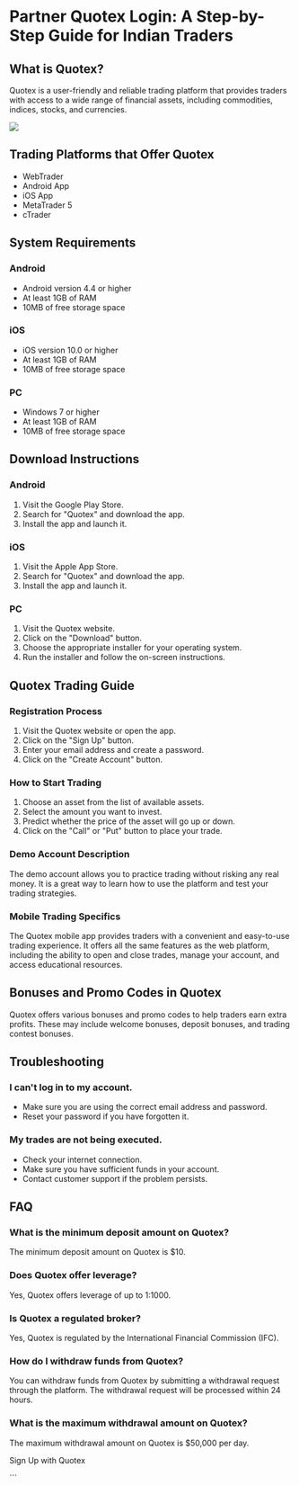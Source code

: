 # Partner Quotex Login: A Step-by-Step Guide for Indian Traders

## What is Quotex?

Quotex is a user-friendly and reliable trading platform that provides
traders with access to a wide range of financial assets, including
commodities, indices, stocks, and currencies.

[![](https://static.quotex.io/files/3_en/300_250.jpg)](https://traff.sbs/brokerqxlid)

## Trading Platforms that Offer Quotex

-   WebTrader
-   Android App
-   iOS App
-   MetaTrader 5
-   cTrader

## System Requirements

### Android

-   Android version 4.4 or higher
-   At least 1GB of RAM
-   10MB of free storage space

### iOS

-   iOS version 10.0 or higher
-   At least 1GB of RAM
-   10MB of free storage space

### PC

-   Windows 7 or higher
-   At least 1GB of RAM
-   10MB of free storage space

## Download Instructions

### Android

1.  Visit the Google Play Store.
2.  Search for "Quotex" and download the app.
3.  Install the app and launch it.

### iOS

1.  Visit the Apple App Store.
2.  Search for "Quotex" and download the app.
3.  Install the app and launch it.

### PC

1.  Visit the Quotex website.
2.  Click on the "Download" button.
3.  Choose the appropriate installer for your operating system.
4.  Run the installer and follow the on-screen instructions.

## Quotex Trading Guide

### Registration Process

1.  Visit the Quotex website or open the app.
2.  Click on the "Sign Up" button.
3.  Enter your email address and create a password.
4.  Click on the "Create Account" button.

### How to Start Trading

1.  Choose an asset from the list of available assets.
2.  Select the amount you want to invest.
3.  Predict whether the price of the asset will go up or down.
4.  Click on the "Call" or "Put" button to place your trade.

### Demo Account Description

The demo account allows you to practice trading without risking any real
money. It is a great way to learn how to use the platform and test your
trading strategies.

### Mobile Trading Specifics

The Quotex mobile app provides traders with a convenient and easy-to-use
trading experience. It offers all the same features as the web platform,
including the ability to open and close trades, manage your account, and
access educational resources.

## Bonuses and Promo Codes in Quotex

Quotex offers various bonuses and promo codes to help traders earn extra
profits. These may include welcome bonuses, deposit bonuses, and trading
contest bonuses.

## Troubleshooting

### I can\'t log in to my account.

-   Make sure you are using the correct email address and password.
-   Reset your password if you have forgotten it.

### My trades are not being executed.

-   Check your internet connection.
-   Make sure you have sufficient funds in your account.
-   Contact customer support if the problem persists.

## FAQ

### What is the minimum deposit amount on Quotex?

The minimum deposit amount on Quotex is \$10.

### Does Quotex offer leverage?

Yes, Quotex offers leverage of up to 1:1000.

### Is Quotex a regulated broker?

Yes, Quotex is regulated by the International Financial Commission
(IFC).

### How do I withdraw funds from Quotex?

You can withdraw funds from Quotex by submitting a withdrawal request
through the platform. The withdrawal request will be processed within 24
hours.

### What is the maximum withdrawal amount on Quotex?

The maximum withdrawal amount on Quotex is \$50,000 per day.

Sign Up with Quotex

\`\`\`

